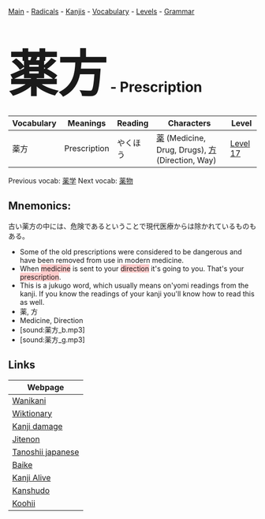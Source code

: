 <style> bigfont {font-size: 100px}</style>
[Main](../README.md) -
[Radicals](../radicals.md) -
[Kanjis](../kanjis.md) -
[Vocabulary](../vocabulary.md) -
[Levels](../levels.md) -
[Grammar](../grammar.md)
# <bigfont> 薬方</bigfont> - Prescription 

| Vocabulary | Meanings | Reading | Characters | Level |
| --- | --- | --- | --- | --- |
| 薬方 | Prescription | やくほう |  [薬](../kanjis/薬.md) (Medicine, Drug, Drugs), [方](../kanjis/方.md) (Direction, Way) | [Level 17](../levels/wk_level17.md) |

Previous vocab: [薬学](薬学.md) Next vocab: [薬物](薬物.md) 

## Mnemonics:
古い薬方の中には、危険であるということで現代医療からは除かれているものもある。
* Some of the old prescriptions were considered to be dangerous and have been removed from use in modern medicine.
* When <span style="background-color:#ffcccb"> medicine</span> is sent to your <span style="background-color:#ffcccb"> direction</span> it's going to you. That's your <span style="background-color:#ffcccb">  prescription</span>.
* This is a jukugo word, which usually means on'yomi readings from the kanji. If you know the readings of your kanji you'll know how to read this as well.
* 薬, 方
* Medicine, Direction
* [sound:薬方_b.mp3]
* [sound:薬方_g.mp3]


## Links 

| Webpage |
| --- |
| [Wanikani          ](https://www.wanikani.com/kanji/薬方) |
| [Wiktionary        ](https://en.wiktionary.org/wiki/薬方) |
| [Kanji damage      ](http://www.kanjidamage.com/kanji/search?utf8=✓&q=薬方) |
| [Jitenon           ](https://jitenon.com/kanji/薬方) |
| [Tanoshii japanese ](https://www.tanoshiijapanese.com/dictionary/kanji.cfm?k=薬方) |
| [Baike             ](https://baike.baidu.com/item/薬方) |
| [Kanji Alive       ](https://app.kanjialive.com/薬方) |
| [Kanshudo          ](https://www.kanshudo.com/searchmn?q=薬方) |
| [Koohii            ](https://kanji.koohii.com/study/kanji/薬方) |

